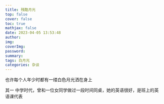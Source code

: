 ```yaml
---
title: 残酷月光
top: false
cover: false
toc: true
mathjax: false
date: 2023-04-05 13:53:48
author:
img: 
coverImg:
password:
summary:
tags: 白月光
categories: 杂谈
---
```

也许每个人年少时都有一缕白色月光洒在身上

其一
中学时代，曾和一位女同学做过一段时间同桌，她的英语很好，是班上的英语课代表